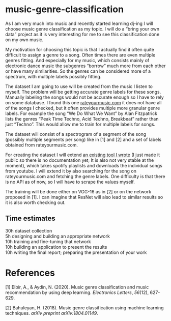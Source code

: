 # music-genre-classification

As I am very much into music and recently started learning dj-ing I will choose music genre classification as my topic. I will do a “bring your own data” project as it is very interesting for me to see this classification done on my own music.

My motivation for choosing this topic is that I actually find it often quite difficult to assign a genre to a song. Often times there are even multiple genres fitting. And especially for my music, which consists mainly of electronic dance music the subgenres “borrow” much more from each other or have many similarities. So the genres can be considered more of a spectrum, with multiple labels possibly fitting.

The dataset I am going to use will be created from the music I listen to myself. The problem will be getting accurate genre labels for these songs. Manually labeling the songs would not be accurate enough so I have to rely on some database. I found this one [rateyourmusic.com](https://rateyourmusic.com) it does not have all of the songs I checked, but it often provides multiple more granular genre labels. For example the song “We Do What We Want” by Alan Fitzpatrick lists the genres “Peak Time Techno, Acid Techno, Breakbeat” rather than just “Techno”. This would allow me to train for multiple labels for songs.

The dataset will consist of a spectrogram of a segment of the song (possibly multiple segments per song) like in \[1\] and \[2\] and a set of labels obtained from rateyourmusic.com.

For creating the dataset I will extend [an existing tool I wrote](https://github.com/GeorgSchenzel/spotdj) (I just made it public so there is no documentation yet; It is also not very stable at the moment), which takes spotify playlists and downloads the individual songs from youtube. I will extend it by also searching for the song on rateyourmusic.com and fetching the genre labels. One difficulty is that there is no API as of now, so I will have to scrape the values myself.

The training will be done either on VGG-16 as in \[2\] or on the network proposed in \[1\]. I can imagine that ResNet will also lead to similar results so it is also worth checking out.

## Time estimates
30h dataset collection  
5h designing and building an appropriate network  
10h training and fine-tuning that network  
10h building an application to present the results  
10h writing the final report; preparing the presentation of your work

# References

\[1\] Elbir, A., & Aydin, N. (2020). Music genre classification and music recommendation by using deep learning. _Electronics Letters_, _56_(12), 627-629.

\[2\] Bahuleyan, H. (2018). Music genre classification using machine learning techniques. _arXiv preprint arXiv:1804.01149_.
